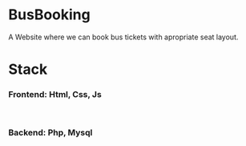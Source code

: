 # BusBooking
  A Website where we can book bus tickets with apropriate seat layout. 
# Stack	
<h3>Frontend: Html, Css, Js</h3> <br>	
<h3>Backend: Php, Mysql	</h3>
